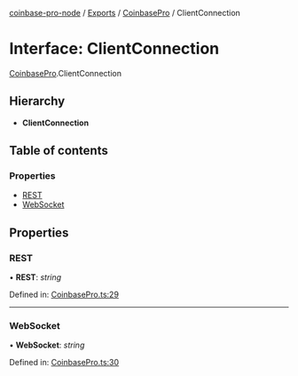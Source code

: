 [coinbase-pro-node](../README.md) / [Exports](../modules.md) / [CoinbasePro](../modules/coinbasepro.md) / ClientConnection

# Interface: ClientConnection

[CoinbasePro](../modules/coinbasepro.md).ClientConnection

## Hierarchy

- **ClientConnection**

## Table of contents

### Properties

- [REST](coinbasepro.clientconnection.md#rest)
- [WebSocket](coinbasepro.clientconnection.md#websocket)

## Properties

### REST

• **REST**: _string_

Defined in: [CoinbasePro.ts:29](https://github.com/bennycode/coinbase-pro-node/blob/7d07dce/src/CoinbasePro.ts#L29)

---

### WebSocket

• **WebSocket**: _string_

Defined in: [CoinbasePro.ts:30](https://github.com/bennycode/coinbase-pro-node/blob/7d07dce/src/CoinbasePro.ts#L30)
